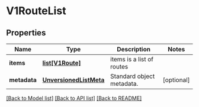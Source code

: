 # V1RouteList

## Properties
Name | Type | Description | Notes
------------ | ------------- | ------------- | -------------
**items** | [**list[V1Route]**](V1Route.md) | items is a list of routes | 
**metadata** | [**UnversionedListMeta**](UnversionedListMeta.md) | Standard object metadata. | [optional] 

[[Back to Model list]](../README.md#documentation-for-models) [[Back to API list]](../README.md#documentation-for-api-endpoints) [[Back to README]](../README.md)


